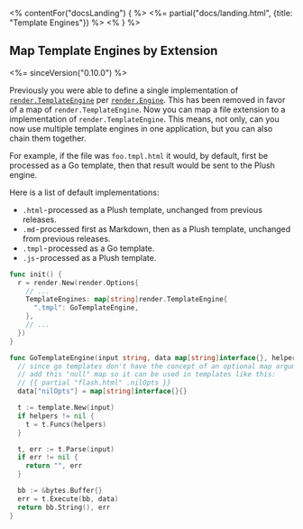 <% contentFor("docsLanding") { %>
  <%= partial("docs/landing.html", {title: "Template Engines"}) %>
<% } %>

## Map Template Engines by Extension
<%= sinceVersion("0.10.0") %>

Previously you were able to define a single implementation of [`render.TemplateEngine`](https://godoc.org/github.com/gobuffalo/buffalo/render#TemplateEngine) per [`render.Engine`](https://godoc.org/github.com/gobuffalo/buffalo/render#Engine). This has been removed in favor of a map of `render.TemplateEngine`. Now you can map a file extension to a implementation of `render.TemplateEngine`. This means, not only, can you now use multiple template engines in one application, but you can also chain them together.

For example, if the file was `foo.tmpl.html` it would, by default, first be processed as a Go template, then that result would be sent to the Plush engine.

Here is a list of default implementations:

* `.html` - processed as a Plush template, unchanged from previous releases.
* `.md` - processed first as Markdown, then as a Plush template, unchanged from previous releases.
* `.tmpl` - processed as a Go template.
* `.js` - processed as a Plush template.

```go
func init() {
  r = render.New(render.Options{
    // ...
    TemplateEngines: map[string]render.TemplateEngine{
      ".tmpl": GoTemplateEngine,
    },
    // ...
  })
}

func GoTemplateEngine(input string, data map[string]interface{}, helpers map[string]interface{}) (string, error) {
  // since go templates don't have the concept of an optional map argument like Plush does
  // add this "null" map so it can be used in templates like this:
  // {{ partial "flash.html" .nilOpts }}
  data["nilOpts"] = map[string]interface{}{}

  t := template.New(input)
  if helpers != nil {
    t = t.Funcs(helpers)
  }

  t, err := t.Parse(input)
  if err != nil {
    return "", err
  }

  bb := &bytes.Buffer{}
  err = t.Execute(bb, data)
  return bb.String(), err
}
```
